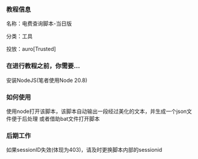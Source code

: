 ### 教程信息

名称：电费查询脚本-当日版

分类：工具

投放：auro[Trusted]

### 在进行教程之前，你需要...

安装NodeJS(笔者使用Node 20.8)

### 如何使用

使用node打开该脚本，该脚本自动输出一段经过美化的文本，并生成一个json文件便于后处理
或者借助bat文件打开脚本

### 后期工作

如果sessionID失效(体现为403)，请及时更换脚本内部的sessionid
